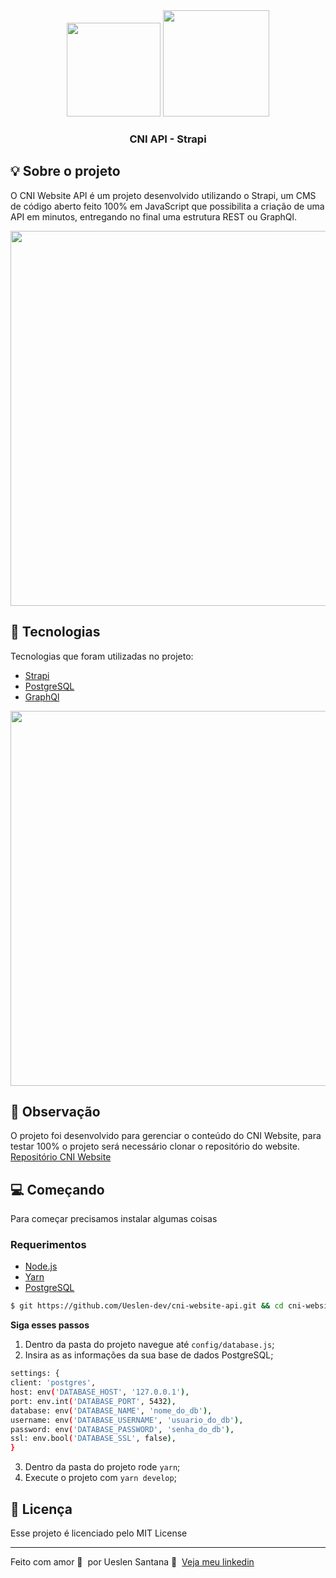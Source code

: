 

<div align="center">
    <img src="https://user-images.githubusercontent.com/65665108/130161952-4d51b054-9995-4353-b72f-9935c3e690ff.png" width="150"/> 
        <img src="https://user-images.githubusercontent.com/65665108/130164664-0e252330-a5a2-4c5c-84ff-76d656617a99.png" width="170"/>

</div>

<h3 align="center">
  CNI API  - Strapi
</h3>

## :bulb: Sobre o projeto
O CNI Website API é um projeto desenvolvido utilizando o Strapi, um CMS de código aberto feito 100% em JavaScript que possibilita a criação de uma API em minutos, entregando no final uma estrutura REST ou GraphQl.
<div align="center">
    <img src="https://user-images.githubusercontent.com/65665108/130167106-91226569-dd3f-47bc-b1c4-de8d18538108.png" width="600"/> 
</div>

## 🚀 Tecnologias

Tecnologias que foram utilizadas no projeto:

- [Strapi](https://strapi.io/)
- [PostgreSQL](https://www.postgresql.org/)
- [GraphQl](https://graphql.org/)

<div align="center">
    <img src="https://user-images.githubusercontent.com/65665108/130167220-1c388733-123c-4507-bfda-00a67e9ca45a.png" width="600"/> 
</div>

## 👀 Observação

O projeto foi desenvolvido para gerenciar o conteúdo do CNI Website, para testar 100% o projeto será necessário clonar o repositório do website.  [Repositório CNI Website](https://github.com/Ueslen-dev/cni-website)


## 💻 Começando
Para começar precisamos instalar algumas coisas

### Requerimentos

- [Node.js](https://nodejs.org/en/)
- [Yarn](https://classic.yarnpkg.com/)
- [PostgreSQL](https://www.postgresql.org/)


```bash
$ git https://github.com/Ueslen-dev/cni-website-api.git && cd cni-website-api
```

**Siga esses passos**
1. Dentro da pasta do projeto navegue até `config/database.js`;
2. Insira as as informações da sua base de dados PostgreSQL;
```bash
settings: {
client: 'postgres',
host: env('DATABASE_HOST', '127.0.0.1'),
port: env.int('DATABASE_PORT', 5432),
database: env('DATABASE_NAME', 'nome_do_db'),
username: env('DATABASE_USERNAME', 'usuario_do_db'),
password: env('DATABASE_PASSWORD', 'senha_do_db'),
ssl: env.bool('DATABASE_SSL', false),
}
```
3. Dentro da pasta do projeto rode `yarn`;
4. Execute o projeto com `yarn develop`;
## 📝 Licença

Esse projeto é licenciado pelo MIT License

---

Feito com amor 💙&nbsp; por Ueslen Santana 👋 &nbsp;[Veja meu linkedin](https://www.linkedin.com/in/ueslen-santos)
